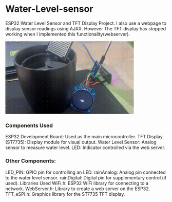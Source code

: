 # Water-Level-sensor
ESP32 Water Level Sensor and TFT Display Project. I also use a webpage to display sensor readings using AJAX. However The TFT display has stopped working when I implemented this functionality(webserver).

![Example GIF](video.gif)
### Components Used
ESP32 Development Board: Used as the main microcontroller.
TFT Display (ST7735): Display module for visual output.
Water Level Sensor: Analog sensor to measure water level.
LED: Indicator controlled via the web server.

### Other Components:

LED_PIN: GPIO pin for controlling an LED.
rainAnalog: Analog pin connected to the water level sensor.
rainDigital: Digital pin for supplementary control (if used).
Libraries Used
WiFi.h: ESP32 WiFi library for connecting to a network.
WebServer.h: Library to create a web server on the ESP32.
TFT_eSPI.h: Graphics library for the ST7735 TFT display.
